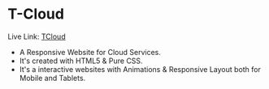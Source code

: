 # T-Cloud
Live Link: [TCloud](https://tt-talhatariq.github.io/TCloud/index.html)
- A Responsive Website for Cloud Services.
- It's created with HTML5 & Pure CSS. 
- It's a interactive websites with Animations & Responsive Layout both for Mobile and Tablets.
